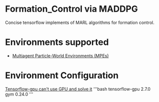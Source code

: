 # Formation_Control via MADDPG
Concise tensorflow implements of MARL algorithms for formation control.
# Environments supported
- [Multiagent Particle-World Environments (MPEs)](https://github.com/openai/multiagent-particle-envs)
# Environment Configuration
[Tensorflow-gpu can't use GPU and solve it](https://blog.csdn.net/weixin_44469233/article/details/129667774?spm=1001.2014.3001.5501)
'''bash
tensorflow-gpu	2.7.0
gym	0.24.0
'''